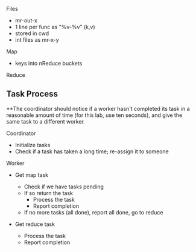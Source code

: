 
Files
- mr-out-x
- 1 line per func as "%v-%v" (k,v)
- stored in cwd
- int files as mr-x-y

Map
- keys into nReduce buckets 

Reduce


## Task Process

**The coordinator should notice if a worker hasn't completed its task in a reasonable amount of time (for this lab, use ten seconds), and give the same task to a different worker.

Coordinator
- Initialize tasks
- Check if a task has taken a long time; re-assign it to someone

Worker
- Get map task
    - Check if we have tasks pending
    - If so return the task
        - Process the task
        - Report completion
    - If no more tasks (all done), report all done, go to reduce

- Get reduce task
    - Process the task
    - Report completion